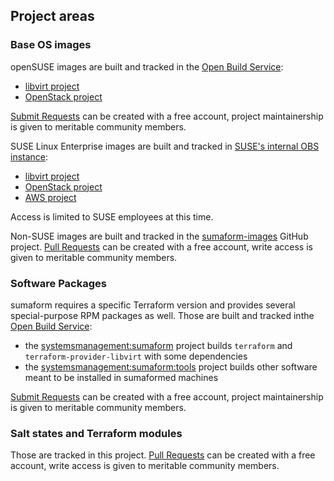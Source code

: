## Project areas

### Base OS images

openSUSE images are built and tracked in the [Open Build Service](https://build.opensuse.org/):
 - [libvirt project](https://build.opensuse.org/project/show/systemsmanagement:sumaform:images:libvirt)
 - [OpenStack project](https://build.opensuse.org/project/show/systemsmanagement:sumaform:images:openstack)

[Submit Requests](https://openbuildservice.org/help/manuals/obs-reference-guide/cha.obs.request_and_review_ystem.html) can be created with a free account, project maintainership is given to meritable community members.

SUSE Linux Enterprise images are built and tracked in [SUSE's internal OBS instance](https://build.suse.de/project/show/Devel:Galaxy:Terraform:Images):
 - [libvirt project](https://build.suse.de/project/show/Devel:Galaxy:Terraform:Images)
 - [OpenStack project](https://build.suse.de/project/show/Devel:Galaxy:Terraform:Images:OpenStack)
 - [AWS project](https://build.suse.de/project/show/Devel:Galaxy:Terraform:Images:AmazonEC2)

Access is limited to SUSE employees at this time.

Non-SUSE images are built and tracked in the [sumaform-images](https://github.com/moio/sumaform-images) GitHub project. [Pull Requests](https://help.github.com/articles/about-pull-requests/) can be created with a free account, write access is given to meritable community members.

### Software Packages

sumaform requires a specific Terraform version and provides several special-purpose RPM packages as well. Those are built and tracked inthe [Open Build Service](https://build.opensuse.org/):
 - the [systemsmanagement:sumaform](https://build.opensuse.org/project/show/systemsmanagement:sumaform) project builds `terraform` and `terraform-provider-libvirt` with some dependencies
 - the [systemsmanagement:sumaform:tools](https://build.opensuse.org/project/show/systemsmanagement:sumaform:tools) project builds other software meant to be installed in sumaformed machines

[Submit Requests](https://openbuildservice.org/help/manuals/obs-reference-guide/cha.obs.request_and_review_ystem.html) can be created with a free account, project maintainership is given to meritable community members.

### Salt states and Terraform modules

Those are tracked in this project. [Pull Requests](https://help.github.com/articles/about-pull-requests/) can be created with a free account, write access is given to meritable community members.
